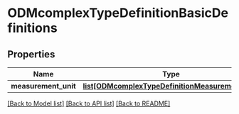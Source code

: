 # ODMcomplexTypeDefinitionBasicDefinitions

## Properties
Name | Type | Description | Notes
------------ | ------------- | ------------- | -------------
**measurement_unit** | [**list[ODMcomplexTypeDefinitionMeasurementUnit]**](ODMcomplexTypeDefinitionMeasurementUnit.md) |  | [optional] 

[[Back to Model list]](../README.md#documentation-for-models) [[Back to API list]](../README.md#documentation-for-api-endpoints) [[Back to README]](../README.md)


